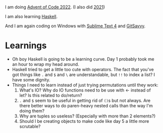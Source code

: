 I am doing [Advent of Code 2022](http://adventofcode.com/2022).
(I also did [2021](https://github.com/Plutor/advent-of-code-2021))

I am also learning [Haskell](https://www.haskell.org/).

And I am again coding on Windows with [Sublime Text 4](https://www.sublimetext.com/) and [GitSavvy](https://github.com/timbrel/GitSavvy).

# Learnings

* Oh boy Haskell is going to be a learning curve. Day 1 probably took me an hour to wrap my head around.
* Haskell tried to get a little too cute with operators. The fact that you've got things like `.` and `$` and `\` are understandable, but `!!` to index a list? I have some dignity.
* Things I need to learn instead of just trying permutations until they work:
  1. What's IO? Why do IO functions need to be use with <- instead of let? Is this related to do/return?
  1. `.` and `$` seem to be useful in getting rid of `()`s but not always. Are there better ways to do paren-heavy nested calls than the way I'm doing them?
  1. Why are tuples so useless? (Especially with more than 2 elements?)
  1. Should I be creating objects to make code like day 5 a little more scrutable?
